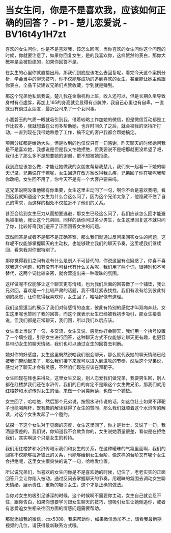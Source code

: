 # 当女生问，你是不是喜欢我，应该如何正确的回答？ - P1 - 楚儿恋爱说 - BV16t4y1H7zt

喜欢的女生问你，你是不是喜欢我，该怎么回呢，当你喜欢的女生问你这个问题的时候，你就要注意了，如果你回复女生，是的我喜欢你，这样贸然的表白，那你大概率是会被拒绝的，如果你回答不是。

在女生的心里你就直接出局，那我们到底应该怎么去回复呢，看完今天这个案例分析，学会当中的聊天技巧，你不仅能够成功的追到喜欢的女生，甚至能让她主动跟你表白，全品干货建议兄弟们点赞收藏，学到就是赚到。

那这个兄弟他私信我说，楚儿我在金融机构上班，收入还可以，但是长期久坐导致身材有点虚胖，再加上165的身高就会显得有点臃肿，我自己心里也有自卑，一直就没有谈过女朋友，最近公司来了一个女同事。

小嘉碧玉的气质一眼就吸引到我，借着较略工作加她的微信，但是微信互动都是工作比较多，我就想着在公司多帮助她，也许时间久了之后，就会被我的坚持所打动，一直到现在我带她熟悉了工作，搞不定的客户我都会帮她搞定。

项目分红都是给她大头，但是收到的也仅仅只有一句感谢，昨天聊天的时候她问我是不是喜欢她，我想说是但是我又怕她拒绝，但我要说不是吧那就更没希望了吧，我付出了那么多不是想要她的谢谢，更不想被她拒绝。

我到底应该怎么做，才能让她做我的女朋友帮帮我楚儿，我们来一起看一下她的聊天记录，兄弟说在干嘛呢，女生回道在改方案改得我头疼，兄弟回了你在哪呢我帮你改吧，女生回不用了，你今天不是有一个大客户要来吗。

这兄弟说啊没事他哪有你重要，女生这里主动问了一句，啊你不会是喜欢我吧，看到这我就知道这个女生为什么会这么问了，因为这个兄弟太急了，他隐藏不住了自己的需求，而这样的相处不仅拉近不了他们的关系。

甚至会给到女生压力从而想要逃避，那女生已经这么问了，我们应该怎么回才能避免被拒绝，我让这个兄弟回，同样的话你问过多少男生，女生这里回复这不就只问了你，比较好奇我们避开了正面回答女生的问题。

既然回答是或者不是都不是正确答案，那么我们就通过反问来回答女生的问题，这样呢不仅能够掌握聊天的主动权，也能够建立我们的聊天节奏，这里呢我们继续回，看来我对你很特别了。

那你觉得我们之间有没有什么是别人不可替代的，你说这里有点疑惑了，你喜不喜欢我这个问题，和有没有不可替代有什么关系呢，我们用了两个词，很特别和不可替代，这两个词比较亲密，就会营造出来一种暧昧的氛围。

这样做呢不仅能够让这个聊天更有情绪，也为我们后面的回答做了一个铺垫，我让兄弟回，喜欢是一个比较严肃的话题，我不得赶紧去找找，我们有没有给到彼此特别的感觉，让你觉得我喜欢你，女生回了，哈哈好像有道理。

我们这里适当的展示了我们对待感情的态度，彼此有特别的感觉才叫双向奔赴，女生这里呢也赞同了我的回答，而这个就表示女生已经被我初步吸引，那女生接着说，但我们都是正常聊天，我们回，所以我们以后应该。

女生很上当说了一句，多交流，女生又说，感觉你好会聊天，我们用一个括号设置了一个填空题，引导女生进行回答，这种聊天方式不仅能够让聊天更有趣，也更容易带动女生的聊天情绪，我们也可以通过女生的回答去判断。

她对你的好感度，女生这里既然说哈我们很会聊天，那么就代表她的聊天情绪已经被我们带动起来了，那么我们接下来就可以进入到进攻的节奏，然后这个兄弟说，感觉对了聊天才会有灵感，不然咱们现在应该在拜靶子。

女生回现在拜也来得及，这里女生又说，别人恋爱我们做兄弟，我要男生回，别人都在红楼梦我们还在水浒传，我们的目的肯定不是跟这个女生做兄弟，那我们就用红楼梦和水浒传对女生的话，来做一个另类解读，也做一个铺垫。

女生回了，哈哈绝，然后那个兄弟说，按照水浒传说的话，如这位壮士如果不拜靶子也能喝两杯，既有趣的解读获得了女生的赞同，那么我们就顺着这个水浒传的解读，对这个女生发起了一个邀约。

试探一下这个女生对于见面的态度，女生这里回了，你才是壮士，又说了一句，我酒量很差的，我们说，你知道我不会欺负你的，女生说她酒量很差，看似是在拒绝我们，其实啊这个只是女生的矜持。

我们用红楼梦和水浒传暗示我们和女生的关系，在这种暧昧的气氛里面啊，我们的回答不仅能够拉近彼此的关系，也能够给到女生台阶，像这样的台阶又有哪个女生会拒绝呢，这里女生很爽快的说了一句，哈哈发位置。

所以说兄弟们，当喜欢的女生问你是不是喜欢她的时候，记住了，老老实实的正面回答只会让你陷入被动，通过反问去掌握聊天的节奏，用暧昧的氛围去调动女生聊天情绪，展示责任，重新的吸引女生，这个才是正确的做法。

当你对女生的吸引足够深的时候，这个时候啊不需要你主动，女生自己就会忍不住，跟你告白，如果你想要学习跟女生聊天的技巧，想吸引女生让她倒追你，或者有恋爱追女生相亲往回方面的情感问题需要帮助。

那就添加我的微信，cxx5388，我来帮助你，如果微信添加不上，请看我最新期视频的几位，请获得最新联系方式哦。